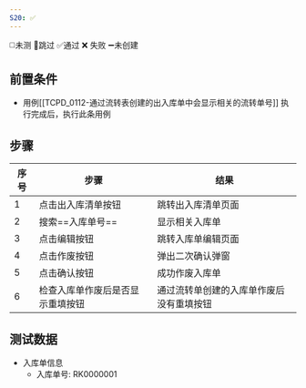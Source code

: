 ```yaml
---
S20: ✅
---
```

◻️未测    🚫跳过     ✅通过    ❌ 失败    ➖未创建

## 前置条件

- 用例[[TCPD_0112-通过流转表创建的出入库单中会显示相关的流转单号]] 执行完成后，执行此条用例

## 步骤

| 序号  | 步骤               | 结果                   |
| --- | ---------------- | -------------------- |
| 1   | 点击出入库清单按钮        | 跳转出入库清单页面            |
| 2   | 搜索==入库单号==       | 显示相关入库单              |
| 3   | 点击编辑按钮           | 跳转入库单编辑页面            |
| 4   | 点击作废按钮           | 弹出二次确认弹窗             |
| 5   | 点击确认按钮           | 成功作废入库单              |
| 6   | 检查入库单作废后是否显示重填按钮 | 通过流转单创建的入库单作废后没有重填按钮 |

## 测试数据

- 入库单信息
	- 入库单号: RK0000001
